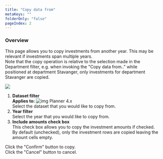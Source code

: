 ```yaml
---
title: "Copy data from"
metaKeys: ""
folderOnly: "false"
pageIndex: 2
---
```


### Overview
This page allows you to copy investments from another year. This may be relevant if investments span multiple years.<br/>
Note that the copy operation is relative to the selection made in the Department filter, e.g. when invoking the "Copy data from.." while positioned at department Stavanger, only investments for department Stavanger are copied.
<br/>

![](https://profitbasedocs.blob.core.windows.net/plannerimages/capex-copy-data.jpg)

1. **Dataset filter** <br/>
**Applies to:** ![img](https://profitbasedocs.blob.core.windows.net/icons/yes-icon.png) Planner 4.x<br/>
Select the dataset that you would like to copy from.
2. **Year filter** <br/>
Select the year that you would like to copy from.
3. **Include amounts check box** <br/>
This check box allows you to copy the investment amounts if checked. By default (unchecked), only the investment rows are copied leaving the amount cells empty.

Click the "Confirm" button to copy.<br/>
Click the "Cancel" button to cancel.

<br/>


